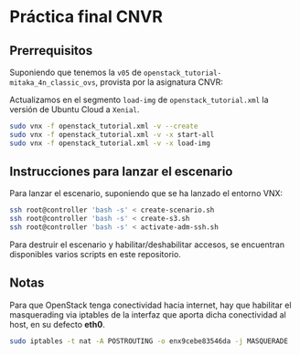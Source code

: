 # Práctica final CNVR

## Prerrequisitos

Suponiendo que tenemos la `v05` de `openstack_tutorial-mitaka_4n_classic_ovs`, provista por la asignatura CNVR:

Actualizamos en el segmento `load-img` de `openstack_tutorial.xml` la versión de Ubuntu Cloud a `Xenial`.

```bash
sudo vnx -f openstack_tutorial.xml -v --create
sudo vnx -f openstack_tutorial.xml -v -x start-all
sudo vnx -f openstack_tutorial.xml -v -x load-img
```

## Instrucciones para lanzar el escenario

Para lanzar el escenario, suponiendo que se ha lanzado el entorno VNX:

```bash
ssh root@controller 'bash -s' < create-scenario.sh
ssh root@controller 'bash -s' < create-s3.sh
ssh root@controller 'bash -s' < activate-adm-ssh.sh
```

Para destruir el escenario y habilitar/deshabilitar accesos, se encuentran disponibles varios scripts en este repositorio.

## Notas

Para que OpenStack tenga conectividad hacia internet, hay que habilitar el masquerading via iptables
de la interfaz que aporta dicha conectividad al host, en su defecto __eth0__.

```bash
sudo iptables -t nat -A POSTROUTING -o enx9cebe83546da -j MASQUERADE
```
